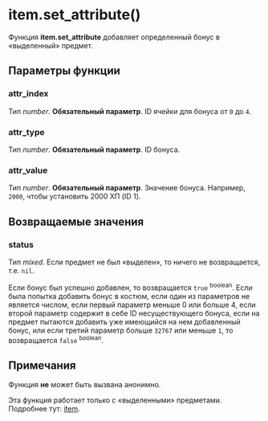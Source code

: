 # item.set_attribute()
Функция **item.set_attribute** добавляет определенный бонус в &laquo;выделенный&raquo; предмет.

## Параметры функции
### attr_index
Тип *number*. **Обязательный параметр**. ID ячейки для бонуса от `0` до `4`.

### attr_type
Тип *number*. **Обязательный параметр**. ID бонуса.

### attr_value
Тип *number*. **Обязательный параметр**. Значение бонуса. Например, `2000`, чтобы установить 2000 ХП (ID 1).

## Возвращаемые значения
### status
Тип *mixed*. Если предмет не был &laquo;выделен&raquo;, то ничего не возвращается, т.е. `nil`.

Если бонус был успешно добавлен, то возвращается `true` <sup>boolean</sup>. Если была попытка добавить бонус в костюм, если один из параметров не является числом, если первый параметр меньше 0 или больше 4, если второй параметр содержит в себе ID несуществующего бонуса, если на предмет пытаются добавить уже имеющийся на нем добавленный бонус, или если третий параметр больше `32767` или меньше `1`, то возвращается `false` <sup>boolean</sup>.

## Примечания
Функция **не** может быть вызвана анонимно.

Эта функция работает только с &laquo;выделенными&raquo; предметами. Подробнее тут: [item](../item).